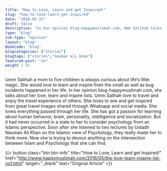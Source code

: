 ```yaml
--- 
title: "How to Love, Learn and get Inspired!" 
slug: "how-to-love-learn-get-inspired"
date: "2016-05-22" 
draft: false 
description: "In her opinion blog-happymuslimah.com, Umm Salihah talks about her love, learn and inspire lists." 
type: "blog"
sub-type: "opinion" 
layout: "blog" 
BookCode: "blog"
blogcategories: ["Stories"]
blogtags: ["stories","nouman ali khan"]
featured-post: "no"
weight : 92
---  
```

 Umm Salihah a mom to five children is always curious about life’s little magic. She would love to learn and inspire from the small as well as bug incidents happened in her life. In her opinion blog-happymuslimah.com, she talks about her love, learn and inspire lists. Umm Salihah love to travel and enjoy the travel experience of others. She loves to see and get inspired from great travel images shared through Whatsapp and social media. She loves everything passed through her life. She has got a passion for learning about human behavior, brain, personality, intelligence and socialization. But it had never occurred in a state to her to consider psychology from an Islamic perspective. Soon after she listened to two lectures by Ustadh Nauman Ali Khan on the Islamic view of Psychology, they really made her to think more. Now she is trying to devour anything on the intersection between Islam and Psychology that she can find.

{{< button class="btn btn-info" title="How to Love, Learn and get Inspired!" href="http://www.happymuslimah.com/2016/05/the-love-learn-inspire-list-no1.html" target="_blank" text="Original Article" >}}
